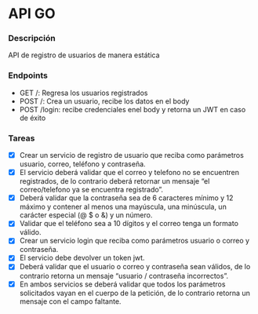 # API GO

### Descripción

API de registro de usuarios de manera estática

### Endpoints

- GET /: Regresa los usuarios registrados
- POST /: Crea un usuario, recibe los datos en el body
- POST /login: recibe credenciales enel body y retorna un JWT en caso de éxito

### Tareas

- [x] Crear un servicio de registro de usuario que reciba como parámetros usuario, correo, teléfono y contraseña.
- [x] El servicio deberá validar que el correo y telefono no se encuentren registrados, de lo contrario deberá retornar un mensaje “el correo/telefono ya se encuentra registrado”.
- [x] Deberá validar que la contraseña sea de 6 caracteres mínimo y 12 máximo y contener al menos una mayúscula, una minúscula, un carácter especial (@ $ o &) y un número.
- [x] Validar que el teléfono sea a 10 dígitos y el correo tenga un formato válido.
- [x] Crear un servicio login que reciba como parámetros usuario o correo y contraseña.
- [x] El servicio debe devolver un token jwt.
- [x] Deberá validar que el usuario o correo y contraseña sean válidos, de lo contrario retorna un mensaje “usuario / contraseña incorrectos”.
- [x] En ambos servicios se deberá validar que todos los parámetros solicitados vayan en el cuerpo de la petición, de lo contrario retorna un mensaje con el campo faltante.

